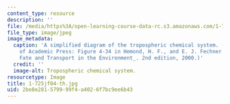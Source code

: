```yaml
---
content_type: resource
description: ''
file: /media/https%3A/open-learning-course-data-rc.s3.amazonaws.com/1-725j-chemicals-in-the-environment-fate-and-transport-fall-2004/2be8e281579999f4a4026f7bc9ee6b43_1-725jf04-th.jpg
file_type: image/jpeg
image_metadata:
  caption: 'A simplified diagram of the tropospheric chemical system. (Image courtesy
    of Academic Press: Figure 4-34 in Hemond, H. F., and E. J. Fechner. _Chemical
    Fate and Transport in the Environment_. 2nd edition, 2000.)'
  credit: ''
  image-alt: Tropospheric chemical system.
resourcetype: Image
title: 1-725jf04-th.jpg
uid: 2be8e281-5799-99f4-a402-6f7bc9ee6b43
---
```

